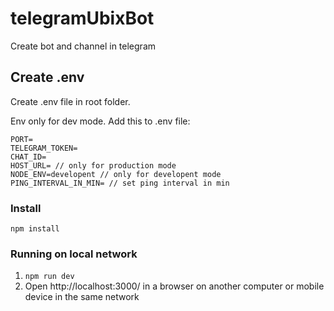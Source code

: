 # telegramUbixBot

Create bot and channel in telegram

## Create .env

Create .env file in root folder.

Env only for dev mode. Add this to .env file:

```
PORT=
TELEGRAM_TOKEN=
CHAT_ID=
HOST_URL= // only for production mode
NODE_ENV=developent // only for developent mode
PING_INTERVAL_IN_MIN= // set ping interval in min
```

### Install

```
npm install
```

### Running on local network

1. `npm run dev`
2. Open http://localhost:3000/ in a browser on another computer or mobile device in the same network
